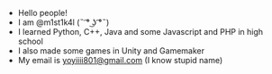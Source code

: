 - Hello people!
- I am @m1st1k4l (˵ ͡° ͜ʖ ͡°˵)
- I learned Python, C++, Java and some Javascript and PHP in high school
- I also made some games in Unity and Gamemaker
- My email is yoyiiii801@gmail.com (I know stupid name)

<!---
m1st1k4l/m1st1k4l is a ✨ special ✨ repository because its `README.md` (this file) appears on your GitHub profile.
You can click the Preview link to take a look at your changes.
--->

